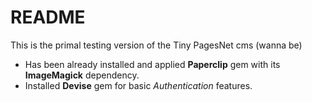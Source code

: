 # README

This is the primal testing version of the Tiny PagesNet cms (wanna be)

* Has been already installed and applied **Paperclip** gem with its **ImageMagick** dependency.
* Installed **Devise** gem for basic _Authentication_ features.